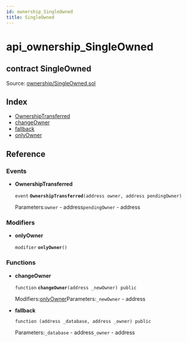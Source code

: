 ```yaml
---
id: ownership_SingleOwned
title: SingleOwned
---
```


# api\_ownership\_SingleOwned

## contract SingleOwned

Source: [ownership/SingleOwned.sol](https://github.com/MyBitFoundation/MyBit-Network.tech//blob/v0.0.0/contracts/ownership/SingleOwned.sol)

## Index

* [OwnershipTransferred](https://github.com/MyBitFoundation/MyBit-Network.tech/tree/9bb35f4e2608f44c29e1b398fa64e00a295d0ed2/docgen/docs/ownership_SingleOwned.html#OwnershipTransferred)
* [changeOwner](https://github.com/MyBitFoundation/MyBit-Network.tech/tree/9bb35f4e2608f44c29e1b398fa64e00a295d0ed2/docgen/docs/ownership_SingleOwned.html#changeOwner)
* [fallback](https://github.com/MyBitFoundation/MyBit-Network.tech/tree/9bb35f4e2608f44c29e1b398fa64e00a295d0ed2/docgen/docs/ownership_SingleOwned.html)
* [onlyOwner](https://github.com/MyBitFoundation/MyBit-Network.tech/tree/9bb35f4e2608f44c29e1b398fa64e00a295d0ed2/docgen/docs/ownership_SingleOwned.html#onlyOwner)

## Reference

### Events

* **OwnershipTransferred**

  `event` **`OwnershipTransferred`**`(address owner, address pendingOwner)`

  Parameters:`owner` - address`pendingOwner` - address

### Modifiers

* **onlyOwner**

  `modifier` **`onlyOwner`**`()`

### Functions

* **changeOwner**

  `function` **`changeOwner`**`(address _newOwner) public`

  Modifiers:[onlyOwner](https://github.com/MyBitFoundation/MyBit-Network.tech/tree/9bb35f4e2608f44c29e1b398fa64e00a295d0ed2/docgen/docs/ownership_SingleOwned.html#onlyOwner)Parameters:`_newOwner` - address

* **fallback**

  `function (address _database, address _owner) public`

  Parameters:`_database` - address`_owner` - address

